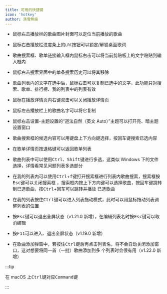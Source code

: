 ```yaml
---
title: 可用的快捷键
icon: 'hotkey'
author: 落雪無痕
---
```


- 鼠标右击播放栏的歌曲图片封面可以定位当前播放的歌曲

- 鼠标右击播放栏进度条上的`LRC`按钮可以锁定/解锁桌面歌词

- 歌曲搜索框、歌单链接输入框内鼠标右击可以将当前剪贴板上的文字粘贴到输入框内

- 鼠标右击搜索界面中的单条搜索历史可以将其移除

- 歌曲列表内的文字在选中后，鼠标右击可以复制已选中的文字，此功能只对搜索、歌单、排行榜、我的列表中的列表有效

- 鼠标在播放详情页内右键双击可以关闭播放详情页

- 鼠标左击播放栏上的歌曲名字可以将它复制

- 鼠标右击设置-主题设置的“道法自然（英文 Auto）”主题可以打开亮、暗主题设置窗口

- 歌曲搜索框的候选内容可以用键盘上下方向键选择，按回车键搜索已选内容

- 在歌单详情页按退格键可以返回歌单列表

- 歌曲列表中可以使用<kbd>Ctrl</kbd>、<kbd>Shift</kbd>键进行多选，这类似 Windows 下的文件选择，详情看常见问题列表多选部分

- 在我的列表内可以使用<kbd>Ctrl</kbd>+<kbd>f</kbd>键打开搜索框进行列表内歌曲搜索，搜索框按<kbd>Esc</kbd>键可以关闭搜索框
  ，搜索框内按上下方向键可以选择歌曲，按<kbd>回车</kbd>键跳转到已选歌曲，按<kbd>Ctrl</kbd>+<kbd>回车</kbd>可以跳转并播放
  已选歌曲

- 在我的列表按住<kbd>Ctrl</kbd>键可以进入列表拖动模式，此时可以用鼠标拖动列表调整列表的位置

- 按<kbd>Esc</kbd>键可以退出全屏状态（v1.21.0 新增），在编辑列表名时按<kbd>Esc</kbd>键可以取消编辑

- 按<kbd>F11</kbd>可以进入、退出全屏状态（v1.19.0 新增）

- 在歌曲添加弹窗中，若按住<kbd>Ctrl</kbd>键后再点击列表名，将不会自动关闭添加窗口，这对想要将同一首（一批）歌曲添加到多
  个列表时会很有用（v1.22.0 新增）

:::tip

在 macOS 上<kbd>Ctrl</kbd>键对应<kbd>Command</kbd>键

:::

